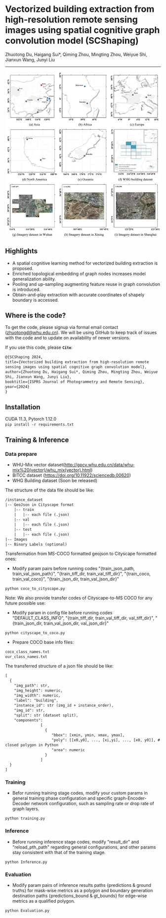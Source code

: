 # Vectorized building extraction from high-resolution remote sensing images using spatial cognitive graph convolution model (SCShaping)
Zhuotong Du, Haigang Sui*, Qiming Zhou, Mingting Zhou, Weiyue Shi, Jianxun Wang, Junyi Liu
****
![image](research_area.png)

## Highlights
* A spatial cognitive learning method for vectorized building extraction is proposed.
* Enriched topological embedding of graph nodes increases model generalization ability.
* Pooling and up-sampling augmenting feature reuse in graph convolution is introduced.
* Obtain-and-play extraction with accurate coordinates of shapely boundary is accessed.

## Where is the code?
To get the code, please signup via formal email contact (zhuotongd@whu.edu.cn). We will be using GitHub to keep track of issues with the code and to update on availability of newer versions. <br>

If you use this code, please __`Cite`__:
```
@{SCShaping 2024,
title={Vectorized building extraction from high-resolution remote sensing images using spatial cognitive graph convolution model},
author={Zhuotong Du, Haigang Sui*, Qiming Zhou, Mingting Zhou, Weiyue Shi, Jianxun Wang, Junyi Liu},
booktitle={ISPRS Journal of Photogrammetry and Remote Sensing},
year={2024}
}
```

## Installation
CUDA 11.3, Pytorch 1.12.0 <br>
```pip install -r requirements.txt```

## Training & Inference
### Data prepare
* WHU-Mix vector dataset(http://gpcv.whu.edu.cn/data/whu-mix%20(vector)/whu_mix(vector).html)<br>
* BITCC dataset (https://doi.org/10.11922/sciencedb.00620)<br>
* WHG Building dataset (Soon be released)<br>

The structure of the data file should be like:<br>
```
/instance_dataset 
|-- GeoJson in Cityscape format
    |-- train
    |   |-- each file (.json)
    |-- val
    |   |-- each file (.json)
    |-- test
    |   |-- each file (.json)
|-- Images
|-- Binary Labels (optional)  
```

Transfermation from MS-COCO formatted geojson to Cityscape formatted ones: <br>
* Modify param pairs before running codes "{train_json_path, train_val_json_path}", "{train_tiff_dir, train_val_tiff_dir}", "{train_coco, train_val_coco}", "{train_json_dir, train_val_json_dir}"
```
python coco_to_cityscape.py
```
Note: We also provide transfer codes of Cityscape-to-MS COCO for any future possible use: <br>
* Modify param in config file before running codes "DEFAULT_CLASS_INFO", "{train_tiff_dir, train_val_tiff_dir, val_tiff_dir}", "{train_json_dir, train_val_json_dir, val_json_dir}"
```
python cityscape_to_coco.py
```
* Prepare COCO base info files: <br>
```
coco_class_names.txt
our_class_names.txt
```

The transferred structure of a json file should be like:<br>
```
[
  {
    "img_path": str,
    "img_height": numeric,
    "img_width": numeric,
    "label": "building",
    "instance_id": str (img_id + instance_order),
    "img_id": str,
    "split": str (dataset split),
    "components":
                [
                  {
                     "bbox": [xmin, ymin, xmax, ymax],
                     "poly": [[x0,y0], ..., [xi,yi], ..., [x0, y0]], # closed polygon in Python
                     "area": numeric
                  }
                ]
  }
]
```

### Training
* Befor running training stage codes, modify your custom params in general training phase configuration and specific graph-Encoder-Decoder network configuration, such as sampling rate or drop rate of graph layers.
```
python training.py
```

### Inference
* Before running inference stage codes, modify "result_dir" and "reload_pth_path" regarding general configurations, and other params stay consistent with that of the training stage.
```
python Inference.py
```

### Evaluation
* Modify param pairs of inference results paths {predictions & ground truths} for mask-wise metrics as a polygon and boundary generation destination paths {predictions_bound & gt_bounds} for edge-wise metrics as a qualified polygon.
```
python Evaluation.py
```






